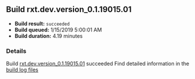 ## Build rxt.dev.version_0.1.19015.01
- **Build result:** `succeeded`
- **Build queued:** 1/15/2019 5:00:01 AM
- **Build duration:** 4.19 minutes
### Details
Build [rxt.dev.version_0.1.19015.01](https://winappstudio.visualstudio.com/web/build.aspx?pcguid=a4ef43be-68ce-4195-a619-079b4d9834c2&builduri=vstfs%3a%2f%2f%2fBuild%2fBuild%2f26889) succeeded
Find detailed information in the [build log files](https://uwpctdiags.blob.core.windows.net/buildlogs/rxt.dev.version_0.1.19015.01_logs.zip)

